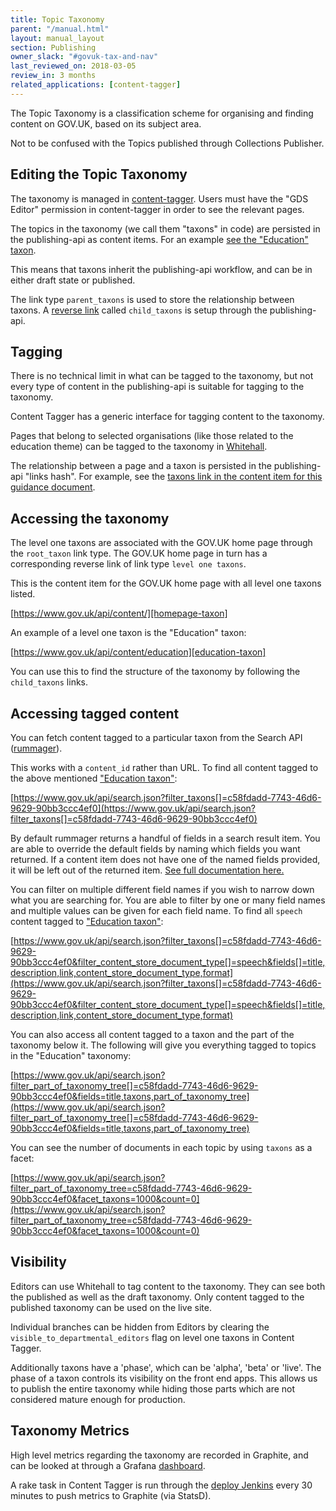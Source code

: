 ```yaml
---
title: Topic Taxonomy
parent: "/manual.html"
layout: manual_layout
section: Publishing
owner_slack: "#govuk-tax-and-nav"
last_reviewed_on: 2018-03-05
review_in: 3 months
related_applications: [content-tagger]
---
```


The Topic Taxonomy is a classification scheme for organising and
finding content on GOV.UK, based on its subject area.

Not to be confused with the Topics published through Collections
Publisher.

## Editing the Topic Taxonomy

The taxonomy is managed in [content-tagger][edit-taxonomy]. Users must
have the "GDS Editor" permission in content-tagger in order to see the
relevant pages.

The topics in the taxonomy (we call them "taxons" in code) are
persisted in the publishing-api as content items. For an example [see
the "Education" taxon][education-taxon].

This means that taxons inherit the publishing-api workflow, and can be
in either draft state or published. 

The link type `parent_taxons` is used to store the relationship
between taxons. A [reverse link][reverse-link-config] called
`child_taxons` is setup through the publishing-api.

[reverse-link-config]: https://github.com/alphagov/publishing-api/blob/master/lib/expansion_rules.rb#L29

## Tagging

There is no technical limit in what can be tagged to the taxonomy, but
not every type of content in the publishing-api is suitable for
tagging to the taxonomy.

Content Tagger has a generic interface for tagging content to the
taxonomy.

Pages that belong to selected organisations (like those related to the
education theme) can be tagged to the taxonomy in
[Whitehall][whitehall].

The relationship between a page and a taxon is persisted in the
publishing-api "links hash". For example, see the [taxons link in the
content item for this guidance document][example-guidance].

## Accessing the taxonomy

The level one taxons are associated with the GOV.UK home page through
the `root_taxon` link type. The GOV.UK home page in turn has a 
corresponding reverse link of link type `level one taxons`.

This is the content item for the GOV.UK home page with all level one
taxons listed.

[https://www.gov.uk/api/content/][homepage-taxon]

An example of a level one taxon is the "Education" taxon:

[https://www.gov.uk/api/content/education][education-taxon]

You can use this to find the structure of the taxonomy by following
the `child_taxons` links.


## Accessing tagged content

You can fetch content tagged to a particular taxon from the Search API
([rummager][rummager]).

This works with a `content_id` rather than URL. To find all content
tagged to the above mentioned ["Education taxon"][education-taxon]:

[https://www.gov.uk/api/search.json?filter_taxons[]=c58fdadd-7743-46d6-9629-90bb3ccc4ef0](https://www.gov.uk/api/search.json?filter_taxons[]=c58fdadd-7743-46d6-9629-90bb3ccc4ef0)

By default rummager returns a handful of fields in a search result item.
You are able to override the default fields by naming which fields you want returned. 
If a content item does not have one of the named fields provided,
it will be left out of the returned item.
[See full documentation here.][override-fields] 


You can filter on multiple different field names if you wish to narrow
down what you are searching for. You are able to filter by one or many
field names and multiple values can be given for each field name.
To find all `speech` content tagged to ["Education taxon"][education-taxon]:

[https://www.gov.uk/api/search.json?filter_taxons[]=c58fdadd-7743-46d6-9629-90bb3ccc4ef0&filter_content_store_document_type[]=speech&fields[]=title,description,link,content_store_document_type,format](https://www.gov.uk/api/search.json?filter_taxons[]=c58fdadd-7743-46d6-9629-90bb3ccc4ef0&filter_content_store_document_type[]=speech&fields[]=title,description,link,content_store_document_type,format)

You can also access all content tagged to a taxon and the part of the
taxonomy below it. The following will give you everything tagged to
topics in the "Education" taxonomy:

[https://www.gov.uk/api/search.json?filter_part_of_taxonomy_tree[]=c58fdadd-7743-46d6-9629-90bb3ccc4ef0&fields=title,taxons,part_of_taxonomy_tree](https://www.gov.uk/api/search.json?filter_part_of_taxonomy_tree[]=c58fdadd-7743-46d6-9629-90bb3ccc4ef0&fields=title,taxons,part_of_taxonomy_tree)

You can see the number of documents in each topic by using `taxons` as
a facet:

[https://www.gov.uk/api/search.json?filter_part_of_taxonomy_tree=c58fdadd-7743-46d6-9629-90bb3ccc4ef0&facet_taxons=1000&count=0](https://www.gov.uk/api/search.json?filter_part_of_taxonomy_tree=c58fdadd-7743-46d6-9629-90bb3ccc4ef0&facet_taxons=1000&count=0)

## Visibility

Editors can use Whitehall to tag content to the taxonomy. They can see
both the published as well as the draft taxonomy. Only content tagged
to the published taxonomy can be used on the live site.

Individual branches can be hidden from Editors by clearing the 
`visible_to_departmental_editors` flag on level one taxons in 
Content Tagger.

Additionally taxons have a 'phase', which can be 'alpha', 'beta' or 'live'.
The phase of a taxon controls its visibility on the front end apps. This 
allows us to publish the entire taxonomy while hiding those parts which are not
considered mature enough for production.

## Taxonomy Metrics

High level metrics regarding the taxonomy are recorded in Graphite,
and can be looked at through a Grafana [dashboard].

A rake task in Content Tagger is run through the [deploy
Jenkins][record-taxonomy-metrics] every 30 minutes to push metrics to
Graphite (via StatsD).

[homepage-taxon]: https://www.gov.uk/api/content/
[education-taxon]: https://www.gov.uk/api/content/education
[example-guidance]: https://www-origin.integration.publishing.service.gov.uk/api/content/government/publications/staffing-and-employment-advice-for-schools
[edit-taxonomy]: https://content-tagger.publishing.service.gov.uk/taxon
[content-tagger]: https://content-tagger.publishing.service.gov.uk/
[whitehall]: /apps/whitehall.html
[rummager]: /apps/rummager.html
[dashboard]: https://grafana.publishing.service.gov.uk/dashboard/file/topic_taxonomy.json
[record-taxonomy-metrics]: https://deploy.publishing.service.gov.uk/job/record-taxonomy-metrics/
[override-fields]: /apis/search/search-api.html#returning-specific-document-fields
